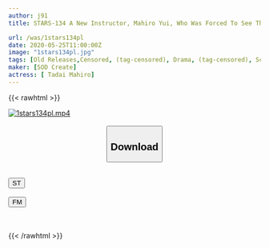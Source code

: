 ```yaml
---
author: j91
title: STARS-134 A New Instructor, Mahiro Yui, Who Was Forced To See Through A Transparent Swimsuit

url: /was/1stars134pl
date: 2020-05-25T11:00:00Z
image: "1stars134pl.jpg"
tags: [Old Releases,Censored, (tag-censored), Drama, (tag-censored), School Swimsuit]
maker: [SOD Create]
actress: [ Tadai Mahiro]
---
```



{{< rawhtml >}}

<div class="video" data-videoid="080Ly6Kprptb46B">
    <a href="javascript:;">
        <img src="/was/1stars134pl/1stars134pl.jpg" width="WIDTH" height="HEIGHT" alt="1stars134pl.mp4" loading="lazy">
    </a>
</div>

<script type="text/javascript" src="https://j91.asia/asset/on-demand-st.js"></script>

<br>
  <link rel="stylesheet" href="https://j91.asia/asset/bs5.css">
  
  <center>
  <button class="btn btn-primary" type="button" data-bs-toggle="collapse" data-bs-target=".multi-collapse" aria-expanded="false" aria-controls="multiCollapseExample1 multiCollapseExample2"><h2>Download</h2></button></center>
</p>
<div class="row">
  <div class="col">
    <div class="collapse multi-collapse" id="multiCollapseExample1">
      <div class="card card-body">
	      	      <br>
<div class="buttons">  
<a href="https://streamtape.to/v/080Ly6Kprptb46B" target="_blank"><button class="btn-hover color-3"><i class="fa fa-download"></i> ST</button></a></div>
    </div>
  </div>
</div>
  <div class="col">
    <div class="collapse multi-collapse" id="multiCollapseExample2">
      <div class="card card-body">
	      <br>
<div class="buttons">
    <a href="https://filemoon.sx/d/yg4cvqook1gv" target="_blank"><button class="btn-hover color-8"><i class="fa fa-download"></i> FM</button></a></div>
<br><br>
      </div>
    </div>
  </div>
</div>

{{< /rawhtml >}}